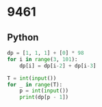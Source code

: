# 9461

## Python

```python
dp = [1, 1, 1] + [0] * 98
for i in range(3, 101):
    dp[i] = dp[i-2] + dp[i-3]

T = int(input())
for _ in range(T):
    p = int(input())
    print(dp[p - 1])
```
